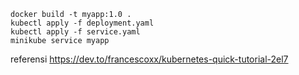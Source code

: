 ```
docker build -t myapp:1.0 .
kubectl apply -f deployment.yaml
kubectl apply -f service.yaml
minikube service myapp
```
referensi
https://dev.to/francescoxx/kubernetes-quick-tutorial-2el7
